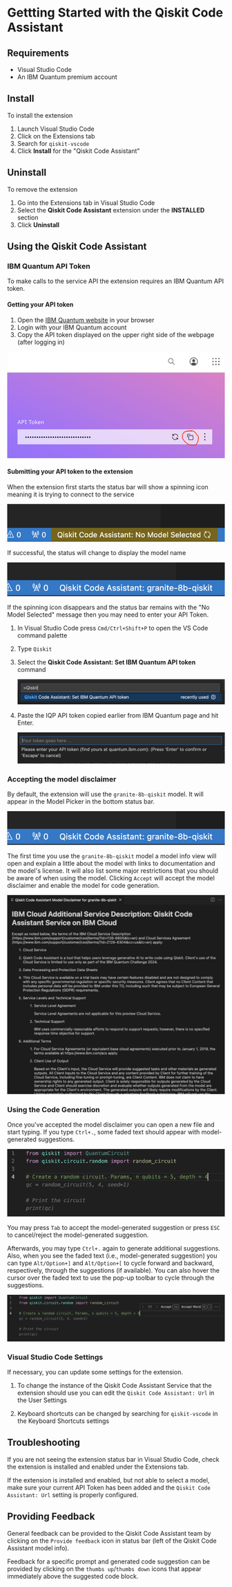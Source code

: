 # Gettting Started with the Qiskit Code Assistant

## Requirements

- Visual Studio Code
- An IBM Quantum premium account

## Install

To install the extension

1. Launch Visual Studio Code
1. Click on the Extensions tab
1. Search for `qiskit-vscode`
1. Click **Install** for the "Qiskit Code Assistant"

## Uninstall

To remove the extension

1. Go into the Extensions tab in Visual Studio Code
1. Select the **Qiskit Code Assistant** extension under the **INSTALLED** section
1. Click **Uninstall**

## Using the Qiskit Code Assistant

### IBM Quantum API Token

To make calls to the service API the extension requires an IBM Quantum API token.

#### Getting your API token

1. Open the [IBM Quantum website](https://quantum.ibm.com/) in your browser
1. Login with your IBM Quantum account
1. Copy the API token displayed on the upper right side of the webpage (after logging in)

![IBM Quantum API Key](docs/images/IQP_API_Key.png)

#### Submitting your API token to the extension

When the extension first starts the status bar will show a spinning icon meaning it is trying to connect to the service

![statusbar connecting](docs/images/Selecting_A_Model.png)

If successful, the status will change to display the model name

![selected model](docs/images/Selected_Model.png)

If the spinning icon disappears and the status bar remains with the "No Model Selected" message then you may need to enter your API Token.

1. In Visual Studio Code press `Cmd/Ctrl+Shift+P` to open the VS Code command palette
1. Type `Qiskit`
1. Select the **Qiskit Code Assistant: Set IBM Quantum API token** command

    ![api token command](docs/images/IBMQuantum_Set_API_Token.png)

1. Paste the IQP API token copied earlier from IBM Quantum page and hit Enter.

    ![api token input](docs/images/IBMQuantum_Token_Input.png)

### Accepting the model disclaimer

By default, the extension will use the `granite-8b-qiskit` model. It will appear in the Model Picker in the bottom status bar.

![selected model](docs/images/Selected_Model.png)

The first time you use the `granite-8b-qiskit` model a model info view will open and explain a little about the model with links to documentation and the model's license. It will also list some major restrictions that you should be aware of when using the model. Clicking `Accept` will accept the model disclaimer and enable the model for code generation.

![model disclaimer](docs/images/Model_Disclaimer.png)

### Using the Code Generation

Once you've accepted the model disclaimer you can open a new file and start typing. If you type `Ctrl+.`, some faded text should appear with model-generated suggestions.

![generated code](docs/images/Inline_Suggestion.png)

You may press `Tab` to accept the model-generated suggestion or press `ESC` to cancel/reject the model-generated suggestion.

Afterwards, you may type `Ctrl+.` again to generate additional suggestions. Also, when you see the faded text (i.e., model-generated suggestion) you can type `Alt/Option+]` and `Alt/Option+[` to cycle forward and backward, respectively, through the suggestions (if available). You can also hover the cursor over the faded
text to use the pop-up toolbar to cycle through the suggestions.

![generated code toolbar](docs/images/Inline_Suggestion_Toolbar.png)

### Visual Studio Code Settings

If necessary, you can update some settings for the extension.

1. To change the instance of the Qiskit Code Assistant Service that the extension should use you can edit the `Qiskit Code Assistant: Url` in the User Settings

1. Keyboard shortcuts can be changed by searching for `qiskit-vscode` in the Keyboard Shortcuts settings

## Troubleshooting

If you are not seeing the extension status bar in Visual Studio Code, check the extension is installed and enabled under the Extensions tab.

If the extension is installed and enabled, but not able to select a model, make sure your current API Token has been added and the `Qiskit Code Assistant: Url` setting is properly configured.

## Providing Feedback

General feedback can be provided to the Qiskit Code Assistant team by clicking on the `Provide feedback` icon in status bar (left of the Qiskit Code Assistant model info). 

Feedback for a specific prompt and generated code suggestion can be provided by clicking on the `thumbs up`/`thumbs down` icons that appear immediately above the suggested code block.
